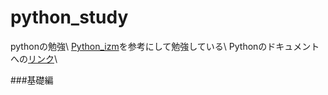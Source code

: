 # python_study
pythonの勉強\\
[Python_izm](https://www.python-izm.com/)を参考にして勉強している\\
Pythonのドキュメントへの[リンク](https://docs.python.jp/)\\

###基礎編
